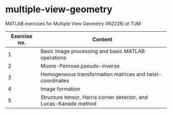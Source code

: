 # multiple-view-geometry
MATLAB exercises for Multiple View Geometry (IN2228) at TUM

| Exercise no. | Content                                                           |
|--------------|-------------------------------------------------------------------|
| 1            | Basic image processing and basic MATLAB operations                |
| 2            | Moore-Penrose pseudo-inverse                                      |
| 3            | Homogeneous transformation matrices and twist-coordinates         |
| 4            | Image formation                                                   |
| 5            | Structure tensor, Harris corner detector, and Lucas-Kanade method |
